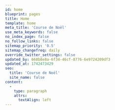 ```yaml
---
id: home
blueprint: pages
title: Home
template: home
meta_title: 'Course de Noël'
use_meta_keywords: false
no_index_page: false
no_follow_links: false
sitemap_priority: '0.5'
sitemap_changefreq: daily
override_twitter_settings: false
updated_by: 668b8e8a-6f34-46cf-8776-6e9724209df3
updated_at: 1742473429
seo:
  title: 'Course de Noël'
  site_name: false
content:
  -
    type: paragraph
    attrs:
      textAlign: left
---
```

